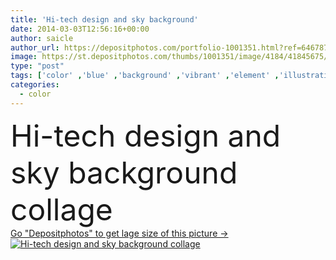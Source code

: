```yaml
---
title: 'Hi-tech design and sky background'
date: 2014-03-03T12:56:16+00:00
author: saicle
author_url: https://depositphotos.com/portfolio-1001351.html?ref=64678756
image: https://st.depositphotos.com/thumbs/1001351/image/4184/41845675/api_thumb_450.jpg?forcejpeg=true
type: "post"
tags: ['color' ,'blue' ,'background' ,'vibrant' ,'element' ,'illustration' ,'design' ,'shiny' ,'shape' ,'sky' ,'bright' ,'sun' ,'nature' ,'abstract' ,'texture' ,'orange' ,'light' ,'pattern' ,'cloud' ,'tech' ,'technology' ,'style' ,'card' ,'modern' ,'sunset' ,'backdrop' ,'concept' ,'futuristic' ,'elegant' ,'digital' ,'internet' ,'wallpaper' ,'drawing' ,'Presentation' ,'world' ,'code' ,'gradient' ,'template' ,'stripe' ,'contrast' ,'map' ,'vision' ,'technical' ,'collage' ,'poster' ,'hi tech' ,'bend' ,'iridescent' ,'textural' ,'program' ]
categories: 
  - color
---
```

<div aling="center">
            <font size="60"> Hi-tech design and sky background collage</font>   
</div>
<div>
    <a href='https://st.depositphotos.com/thumbs/1001351/image/4184/41845675/api_thumb_450.jpg?forcejpeg=true?ref=64678756' target=_blank > Go "Depositphotos" to get lage size of this picture ->
        <img href='https://st.depositphotos.com/thumbs/1001351/image/4184/41845675/api_thumb_450.jpg?forcejpeg=true?ref=64678756' src='https://st.depositphotos.com/1001351/4184/i/950/depositphotos_41845675-stock-photo-hi-tech-design-and-sky.jpg?forcejpeg=true' alt='Hi-tech design and sky background collage' >
    </a>
</div>
